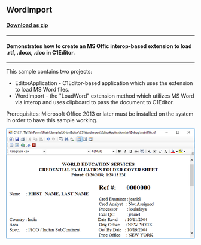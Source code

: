 ## WordImport
#### [Download as zip](https://grapecity.github.io/DownGit/#/home?url=https://github.com/GrapeCity/ComponentOne-WinForms-Samples/tree/master/NetFramework\XHtmlEditor\CS\WordImport)
____
#### Demonstrates how to create an MS Offic interop-based extension to load .rtf, .docx, .doc in C1Editor.
____
This sample contains two projects:

* EditorApplication - C1Editor-based application which uses the extension to load MS Word files.
* WordImport - the "LoadWord" extension method which utilizes MS Word via interop and uses clipboard to pass the document to C1Editor.

Prerequisites: Microsoft Office 2013 or later must be installed on the system in order to have this sample working.

![screenshot](screenshot.png)

